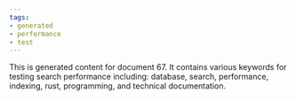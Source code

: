 ```yaml
---
tags:
- generated
- performance
- test
---
```

This is generated content for document 67. It contains various keywords for testing search performance including: database, search, performance, indexing, rust, programming, and technical documentation.